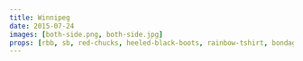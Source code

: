 ```yaml
---
title: Winnipeg
date: 2015-07-24
images: [both-side.png, both-side.jpg]
props: [rbb, sb, red-chucks, heeled-black-boots, rainbow-tshirt, bondage-gear, sombrero, red-cowboy-hat, studded-black-choker, aviators, pearl-necklace, earrings, unicorn, freddie-mustache]
---
```

